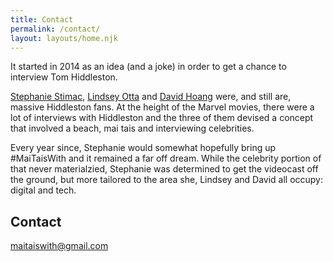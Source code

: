 ```yaml
---
title: Contact
permalink: /contact/
layout: layouts/home.njk
---
```


<div class="main__body--left">
    <p class="subheading">It started in 2014 as an idea (and a joke) in order to get a chance to interview Tom Hiddleston.</p>
    <p><a href="https://twitter.com/seaotta">Stephanie Stimac</a>, <a href="https://twitter.com/lindseyotta">Lindsey Otta</a> and <a href="https://twitter.com/davidhoang">David Hoang</a> were, and still are, massive Hiddleston fans. At the height of the Marvel movies, there were a lot of interviews with Hiddleston and the three of them devised a concept that involved a beach, mai tais and interviewing celebrities.</p> 
    <p>Every year since, Stephanie would somewhat hopefully bring up #MaiTaisWith and it remained a far off dream. While the celebrity portion of that never materialzied, Stephanie was determined to get the videocast off the ground, but more tailored to the area she, Lindsey and David all occupy: digital and tech.</p>
</div>

<div class="main__body--right">
    <h2 class="cursive-label episode">Contact</h2>
    <a href="mailto:maitaiswith@gmail.com">maitaiswith@gmail.com</a>
</div>